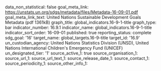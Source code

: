 data_non_statistical: false
goal_meta_link: https://unstats.un.org/sdgs/metadata/files/Metadata-16-09-01.pdf
goal_meta_link_text: United Nations Sustainable Development Goals Metadata (pdf 1361kB)
graph_title: global_indicators.16-9-1-title
graph_type: bar
indicator_number: 16.9.1
indicator_name: global_indicators.16-9-1-title
indicator_sort_order: 16-09-01
published: true
reporting_status: complete
sdg_goal: '16'
target_name: global_targets.16-9-title
target_id: '16.9'
un_custodian_agency: United Nations Statistics Division (UNSD), United Nations International
  Children's Emergency Fund (UNICEF)
un_designated_tier: '1'
source_active_1: true
source_organisation_1: 
source_url_1: 
source_url_text_1: 
source_release_date_1: 
source_contact_1: 
source_periodicity_1: 
source_other_info_1: 

